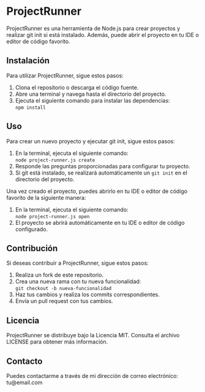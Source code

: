 <h1>ProjectRunner</h1>

<p>ProjectRunner es una herramienta de Node.js para crear proyectos y realizar git init si está instalado. Además, puede abrir el proyecto en tu IDE o editor de código favorito.</p>

<h2>Instalación</h2>
<p>Para utilizar ProjectRunner, sigue estos pasos:</p>
<ol>
  <li>Clona el repositorio o descarga el código fuente.</li>
  <li>Abre una terminal y navega hasta el directorio del proyecto.</li>
  <li>Ejecuta el siguiente comando para instalar las dependencias:<br>
    <code>npm install</code>
  </li>
</ol>

<h2>Uso</h2>
<p>Para crear un nuevo proyecto y ejecutar git init, sigue estos pasos:</p>
<ol>
  <li>En la terminal, ejecuta el siguiente comando:<br>
    <code>node project-runner.js create</code>
  </li>
  <li>Responde las preguntas proporcionadas para configurar tu proyecto.</li>
  <li>Si git está instalado, se realizará automáticamente un <code>git init</code> en el directorio del proyecto.</li>
</ol>

<p>Una vez creado el proyecto, puedes abrirlo en tu IDE o editor de código favorito de la siguiente manera:</p>
<ol>
  <li>En la terminal, ejecuta el siguiente comando:<br>
    <code>node project-runner.js open</code>
  </li>
  <li>El proyecto se abrirá automáticamente en tu IDE o editor de código configurado.</li>
</ol>

<h2>Contribución</h2>
<p>Si deseas contribuir a ProjectRunner, sigue estos pasos:</p>
<ol>
  <li>Realiza un fork de este repositorio.</li>
  <li>Crea una nueva rama con tu nueva funcionalidad:<br>
    <code>git checkout -b nueva-funcionalidad</code>
  </li>
  <li>Haz tus cambios y realiza los commits correspondientes.</li>
  <li>Envía un pull request con tus cambios.</li>
</ol>

<h2>Licencia</h2>
<p>ProjectRunner se distribuye bajo la Licencia MIT. Consulta el archivo LICENSE para obtener más información.</p>

<h2>Contacto</h2>
<p>Puedes contactarme a través de mi dirección de correo electrónico: tu@email.com</p>
